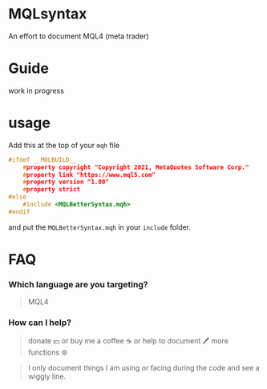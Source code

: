 # MQLsyntax

An effort to document MQL4 (meta trader)

# Guide

work in progress

# usage

Add this at the top of your `mqh` file

```cpp
#ifdef __MQLBUILD__
    #property copyright "Copyright 2021, MetaQuotes Software Corp."
    #property link "https://www.mql5.com"
    #property version "1.00"
    #property strict
#else
    #include <MQLBetterSyntax.mqh>
#endif
```

and put the `MQLBetterSyntax.mqh` in your `include` folder.

# FAQ

### Which language are you targeting?

> MQL4

### How can I help?

> donate :dollar: or buy me a coffee :coffee: or help to document :pen: more functions :gear:

> I only document things I am using or facing during the code and see a wiggly line.
